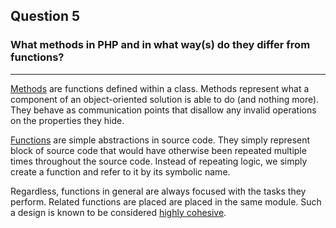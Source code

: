 ## Question 5

### What methods in PHP and in what way(s) do they differ from functions?

---

[Methods](https://ict.senecacollege.ca/~oop244/pages/content/cppst.html#mem) are functions defined within a class. Methods represent what a component of an object-oriented solution is able to do (and nothing more). They behave as communication points that disallow any invalid operations on the properties they hide.

[Functions](https://ict.senecacollege.ca/~oop244/pages/content/objec.html) are simple abstractions in source code. They simply represent block of source code that would have otherwise been repeated multiple times throughout the source code. Instead of repeating logic, we simply create a function and refer to it by its symbolic name.

Regardless, functions in general are always focused with the tasks they perform. Related functions are placed are placed in the same module. Such a design is known to be considered [highly cohesive](https://ict.senecacollege.ca/~ipc144/pages/content/modul.html).